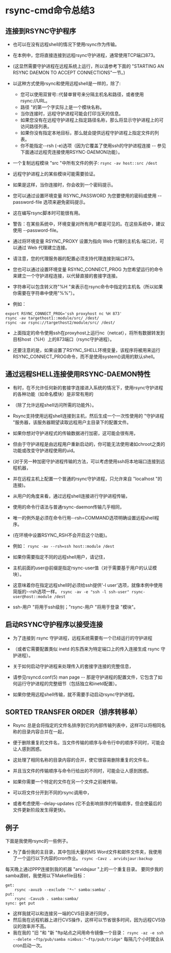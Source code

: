 # rsync-cmd命令总结3

## 连接到RSYNC守护程序
- 也可以在没有远程shell的情况下使用rsync作为传输。
- 在本例中，您将直接连接到远程rsync守护进程，通常使用TCP端口873。
- (这显然需要守护进程在远程系统上运行，所以请参考下面的 "STARTING AN RSYNC DAEMON TO ACCEPT CONNECTIONS"一节。)

- 以这种方式使用rsync和使用远程shell是一样的，除了:
  - 您可以使用双冒号::代替单冒号来分隔主机名和路径，或者使用rsync://URL。
  - 路径 "的第一个字实际上是一个模块名称。
  - 当你连接时，远程守护进程可能会打印当天的信息。
  - 如果您没有在远程守护进程上指定路径名称，那么将显示守护进程上的可访问路径列表。
  - 如果你没有指定本地目标，那么就会提供远程守护进程上指定文件的列表。
  - 你不能指定--rsh (-e)选项（因为它覆盖了使用ssh的守护进程连接 -- 参见下面通过远程壳连接使用RSYNC-DAEMON功能）。

- 一个复制远程模块 "src "中所有文件的例子:
`rsync -av host::src /dest`

- 远程守护进程上的某些模块可能需要验证。
- 如果是这样，当你连接时，你会收到一个密码提示。
- 您可以通过设置环境变量 RSYNC_PASSWORD 为您要使用的密码或使用 --password-file 选项来避免密码提示。
- 这在编写rsync脚本时可能很有用。

- 警告：在某些系统中，环境变量对所有用户都是可见的。在这些系统中，建议使用 --password-file。

- 通过将环境变量 RSYNC_PROXY 设置为指向 Web 代理的主机名:端口对，可以通过 Web 代理建立连接。
- 请注意，您的代理服务器的配置必须支持代理连接到端口873。

- 您也可以通过设置环境变量 RSYNC_CONNECT_PROG 为您希望运行的命令来建立一个守护进程连接，以代替直接的套接字连接。
- 字符串可以包含转义符"%H "来表示在rsync命令中指定的主机名（所以如果你需要在字符串中使用"%%"）。
- 例如：
```
export RSYNC_CONNECT_PROG='ssh proxyhost nc %H 873'
rsync -av targethost1::module/src/ /dest/
rsync -av rsync://targethost2/module/src/ /dest/
```
- 上面指定的命令使用ssh在proxyhost上运行nc（netcat），将所有数据转发到目标host（%H）上的873端口（rsync守护进程）。

- 还要注意的是，如果设置了RSYNC_SHELL环境变量，该程序将被用来运行RSYNC_CONNECT_PROG命令，而不是使用system()调用的默认shell。

## 通过远程SHELL连接使用RSYNC-DAEMON特性
- 有时，在不允许任何新的套接字连接进入系统的情况下，使用rsync守护进程的各种功能（如命名模块）是非常有用的
- （除了允许远程shell访问所需的功能外）。
- Rsync支持使用远程shell连接到主机，然后生成一个一次性使用的 "守护进程 "服务器，该服务器期望读取远程用户主目录下的配置文件。
- 如果你想对守护进程式的传输数据进行加密，这可能会很有用，
- 但由于守护进程是由远程用户重新启动的，你可能无法使用诸如chroot之类的功能或改变守护进程使用的uid。
- (对于另一种加密守护进程传输的方法，可以考虑使用ssh将本地端口连接到远程机器，
- 并在远程主机上配置一个普通的rsync守护进程，只允许来自 "localhost "的连接)。

- 从用户的角度来看，通过远程shell连接进行守护进程传输，
- 使用的命令行语法与普通rsync-daemon传输几乎相同，
- 唯一的例外是必须在命令行用--rsh=COMMAND选项明确设置远程shell程序。
- (在环境中设置RSYNC_RSH不会开启这个功能)。
- 例如：
`rsync -av --rsh=ssh host::module /dest`

- 如果你需要指定不同的远程shell用户，请记住，
- 主机前面的user@前缀是指定rsync-user值（对于需要基于用户的认证模块）。
- 这意味着你在指定远程shell时必须给ssh提供'-l user'选项，就像本例中使用简版的--rsh选项一样。
`rsync -av -e "ssh -l ssh-user" rsync-user@host::module /dest`

- ssh-用户 "将用于ssh级别；"rsync-用户 "将用于登录 "模块"。

## 启动RSYNC守护程序以接受连接
- 为了连接到 rsync 守护进程，远程系统需要有一个已经运行的守护进程
- （或者它需要配置类似 inetd 的东西来为特定端口上的传入连接生成 rsync 守护进程）。
- 关于如何启动守护进程来处理传入的套接字连接的完整信息，
- 请参见rsyncd.conf(5) man page -- 那是守护进程的配置文件，它包含了如何运行守护进程的完整细节（包括独立和inetd配置）。

- 如果你使用远程shell传输，就不需要手动启动rsync守护进程。

## SORTED TRANSFER ORDER（排序转移单）
- Rsync 总是会将指定的文件名排序到它的内部传输列表中，这样可以将相同名称的目录内容合并在一起，
- 便于删除重复的文件名，当文件传输的顺序与命令行中的顺序不同时，可能会让人感到困惑。
- 这处理了相同名称的目录内容的合并，使它很容易删除重复的文件名，
- 并且当文件的传输顺序与命令行给出的不同时，可能会让人感到困惑。

- 如果你需要一个特定的文件在另一个文件之前被传输，
- 可以将文件分开到不同的rsync调用中，
- 或者考虑使用--delay-updates (它不会影响排序的传输顺序，但会使最后的文件更新阶段发生得更快)。

## 例子
下面是我使用rsync的一些例子。

- 为了备份我的主目录，其中包括大量的MS Word文件和邮件文件夹，我使用了一个运行以下内容的cron作业。
`rsync -Cavz . arvidsjaur:backup`

每天晚上通过PPP连接到我的机器 "arvidsjaur "上的一个重复目录。
要同步我的samba源树，我使用以下Makefile目标：
```
get:
    rsync -avuzb --exclude '*~' samba:samba/ .
put:
    rsync -Cavuzb . samba:samba/
sync: get put
```

- 这样我就可以和连接另一端的CVS目录进行同步。
- 然后我在远程机器上进行CVS操作，这样可以节省很多时间，因为远程CVS协议的效率并不高。
- 我在我的 "旧 "和 "新 "ftp站点之间用命令镜像一个目录：
`rsync -az -e ssh --delete ~ftp/pub/samba nimbus:"~ftp/pub/tridge"`
每隔几个小时就会从cron启动一次。